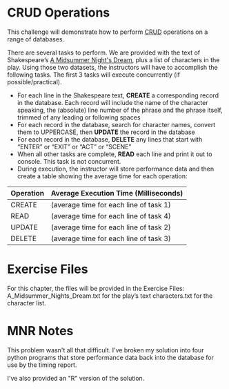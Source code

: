 # CRUD Operations

This challenge will demonstrate how to perform [CRUD](https://en.wikipedia.org/wiki/Create,_read,_update_and_delete) operations on a range of databases.

There are several tasks to perform. We are provided with the text of Shakespeare’s [A Midsummer Night's Dream](http://shakespeare.mit.edu/midsummer/full.html), plus a list of characters in the play. Using those two datasets, the instructors will have to accomplish the following tasks. The first 3 tasks will execute concurrently (if possible/practical).

* For each line in the Shakespeare text, **CREATE** a corresponding record in the database. Each record will include the name of the character speaking, the (absolute) line number of the phrase and the phrase itself, trimmed of any leading or following spaces
* For each record in the database, search for character names, convert them to UPPERCASE, then **UPDATE** the record in the database
* For each record in the database, **DELETE** any lines that start with “ENTER” or “EXIT” or “ACT” or “SCENE”
* When all other tasks are complete, **READ** each line and print it out to console. This task is not concurrent.
* During execution, the instructor will store performance data and then create a table showing the average time for each operation:


| Operation | Average Execution Time (Milliseconds) |
|---|---|
| CREATE | (average time for each line of task 1) |
| READ | (average time for each line of task 4) |
| UPDATE | (average time for each line of task 2) |
| DELETE | (average time for each line of task 3) |

# Exercise Files
For this chapter, the files will be provided in the Exercise Files:
A_Midsummer_Nights_Dream.txt for the play’s text
characters.txt for the character list.

# MNR Notes
This problem wasn't all that difficult. I've broken my solution into four python programs that store performance data back into the database for use by the timing report.

I've also provided an "R" version of the solution.
